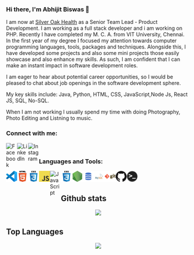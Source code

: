 ### Hi there, I'm Abhijit Biswas 👋

I am now at <a href="https://web.silveroakhealth.com/">Silver Oak Health</a> as a Senior Team Lead - Product Development. I am working as a full stack developer and i am working on PHP.
Recently I have completed my M. C. A. from VIT University, Chennai. In the first year of my degree I focused my attention towards computer programming languages, tools, packages and techniques. Alongside this, I have developed some projects and also some mini projects those easily showcase and also enhance my skills. As such, I am confident that I can make an instant impact in software development roles.

I am eager to hear about potential career opportunities, so I would be pleased to chat about job openings in the software development sphere.

My key skills include: Java, Python, HTML, CSS, JavaScript,Node Js, React JS, SQL, No-SQL.

When I am not working I usually spend my time with doing Photography, Photo Editing and Listning to music.

### Connect with me:

<a href="https://www.facebook.com/profile.php?id=100005429806880"><img align="left" alt="Facebook" src="https://cdn.jsdelivr.net/npm/simple-icons@4.24.0/icons/facebook.svg" width="30px" /></a>
<a href="https://www.linkedin.com/in/abhijit-biswas-0975351a5/"><img align="left" alt="LinkedIn" src="https://cdn.jsdelivr.net/npm/simple-icons@v3/icons/linkedin.svg" width="30px" /></a>
<a href="https://www.instagram.com/abhi.jit12/"><img align="left" alt="Instagram" src="https://cdn.jsdelivr.net/npm/simple-icons@v3/icons/instagram.svg"  width="30px" /></a>
<br/>

### Languages and Tools:
<a href="https://code.visualstudio.com/"><img align="left" alt="Visual Studio Code" src="https://raw.githubusercontent.com/github/explore/80688e429a7d4ef2fca1e82350fe8e3517d3494d/topics/visual-studio-code/visual-studio-code.png" width="30px" /></a>
<a href="https://developer.mozilla.org/en-US/docs/Web/Guide/HTML/HTML5"><img align="left" alt="HTML5" src="https://raw.githubusercontent.com/github/explore/80688e429a7d4ef2fca1e82350fe8e3517d3494d/topics/html/html.png" width="30px" /></a>
<a href="https://developer.mozilla.org/en-US/docs/Web/CSS"><img align="left" alt="CSS3" src="https://raw.githubusercontent.com/github/explore/80688e429a7d4ef2fca1e82350fe8e3517d3494d/topics/css/css.png" width="30px" /></a>
<a href="https://www.javascript.com/"><img align="left" alt="JavaScript" src="https://raw.githubusercontent.com/github/explore/80688e429a7d4ef2fca1e82350fe8e3517d3494d/topics/javascript/javascript.png" width="30px" /></a>
<a href="https://www.php.net/"><img align="left" alt="JavaScript" src="https://pngimg.com/uploads/php/php_PNG36.png" width="30px" /></a>
<a href="https://reactjs.org/"><img align="left" alt="React" src="https://raw.githubusercontent.com/github/explore/80688e429a7d4ef2fca1e82350fe8e3517d3494d/topics/css/css.png" width="30px" /></a>
<a href="https://nodejs.org/en/"><img align="left" alt="Node.js" src="https://raw.githubusercontent.com/github/explore/80688e429a7d4ef2fca1e82350fe8e3517d3494d/topics/nodejs/nodejs.png" width="30px" /></a>
<a href="https://www.javatpoint.com/sql-tutorial#:~:text=SQL%20stands%20for%20Structured%20Query,%2C%20and%20modifying%20rows%2C%20etc."><img align="left" alt="SQL" src="https://raw.githubusercontent.com/github/explore/80688e429a7d4ef2fca1e82350fe8e3517d3494d/topics/sql/sql.png" width="30px" /></a>
<a href="https://www.mysql.com/"><img align="left" alt="MySQL" src="https://raw.githubusercontent.com/github/explore/80688e429a7d4ef2fca1e82350fe8e3517d3494d/topics/mysql/mysql.png" width="30px" /></a>
<a href="https://git-scm.com/"><img align="left" alt="Git" src="https://raw.githubusercontent.com/github/explore/80688e429a7d4ef2fca1e82350fe8e3517d3494d/topics/git/git.png" width="30px" /></a>
<a href="https://github.com/"><img align="left" alt="Github" src="https://raw.githubusercontent.com/github/explore/78df643247d429f6cc873026c0622819ad797942/topics/github/github.png" width="30px" /></a>
<a href="https://www.microsoft.com/en-us/p/windows-terminal/9n0dx20hk701?activetab=pivot:overviewtab"><img align="left" alt="Terminal" src="https://raw.githubusercontent.com/github/explore/80688e429a7d4ef2fca1e82350fe8e3517d3494d/topics/terminal/terminal.png" width="30px" /></a>

<br/>
<br/>
<div>

## Github stats
 <p align="center"> 
<img src="https://github-readme-stats.vercel.app/api?username=abhijit99biswas&&show_icons=true&title_color=ffffff&icon_color=bb2acf&text_color=daf7dc&bg_color=151515"/>
</p>


## Top Languages
 <p align="center"> 
<img src="https://github-readme-stats-aj8vj7k8x.vercel.app/api/top-langs/?username=abhijit99biswas&layout=compact&title_color=ffc857&icon_color=8ac926&text_color=daf7dc&bg_color=151515&card_width=700"/>
</p>


</div>


<!---
abhijit99biswas/abhijit99biswas is a ✨ special ✨ repository because its `README.md` (this file) appears on your GitHub profile.
You can click the Preview link to take a look at your changes.
--->
